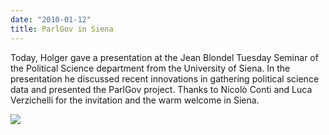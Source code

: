 ```yaml
---
date: "2010-01-12"
title: ParlGov in Siena
---
```


Today, Holger gave a presentation at the Jean Blondel Tuesday Seminar of the Political Science department from the University of Siena. In the presentation he discussed recent innovations in gathering political science data and presented the ParlGov project. Thanks to Nicolò Conti and Luca Verzichelli for the invitation and the warm welcome in Siena.

![](/images/parliament-scotland.jpg)
